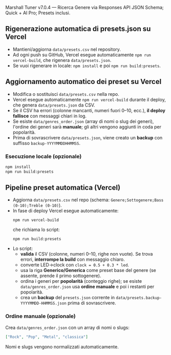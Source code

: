 Marshall Tuner v7.0.4 — Ricerca Genere via Responses API JSON Schema; Quick + AI Pro; Presets inclusi.


## Rigenerazione automatica di presets.json su Vercel
- Mantieni/aggiorna `data/presets.csv` nel repository.
- Ad ogni push su GitHub, Vercel esegue automaticamente `npm run vercel-build`, che rigenera `data/presets.json`.
- Se vuoi rigenerare in locale: `npm install` e poi `npm run build:presets`.

## Aggiornamento automatico dei preset su Vercel

- Modifica o sostituisci `data/presets.csv` nella repo.
- Vercel esegue automaticamente `npm run vercel-build` durante il deploy, che genera `data/presets.json` da CSV.
- Se il CSV ha errori (colonne mancanti, numeri fuori 0–10, ecc.), **il deploy fallisce** con messaggi chiari in log.
- Se esiste `data/genres_order.json` (array di nomi o slug dei generi), l'ordine dei generi sarà **manuale**; gli altri vengono aggiunti in coda per popolarità.
- Prima di sovrascrivere `data/presets.json`, viene creato un **backup** con suffisso `backup-YYYYMMDDHHMMSS`.

### Esecuzione locale (opzionale)
```bash
npm install
npm run build:presets
```

## Pipeline preset automatica (Vercel)

- Aggiorna `data/presets.csv` nel repo (schema: `Genere;Sottogenere;Bass (0-10);Treble (0-10)`).
- In fase di deploy Vercel esegue automaticamente:
  ```
  npm run vercel-build
  ```
  che richiama lo script:
  ```
  npm run build:presets
  ```
- Lo script:
  - **valida** il CSV (colonne, numeri 0–10, righe non vuote). Se trova errori, **interrompe la build** con messaggio chiaro.
  - converte LED→clock con `clock = 0.5 + 0.3 * led`.
  - usa la riga **Generico/Generica** come preset base del genere (se assente, prende il primo sottogenere).
  - ordina i generi per **popolarità** (conteggio righe); se esiste `data/genres_order.json` usa **ordine manuale** e poi i restanti per popolarità.
  - crea un **backup** del `presets.json` corrente in `data/presets.backup-YYYYMMDD-HHMMSS.json` prima di sovrascrivere.

### Ordine manuale (opzionale)
Crea `data/genres_order.json` con un array di nomi o slugs:
```json
["Rock", "Pop", "Metal", "classica"]
```
Nomi e slugs vengono normalizzati automaticamente.
